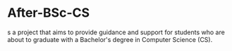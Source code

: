 # After-BSc-CS
s a project that aims to provide guidance and support for students who are about to graduate with a Bachelor's degree in Computer Science (CS).
